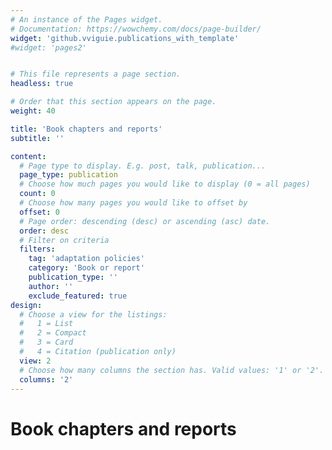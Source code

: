 ```yaml
---
# An instance of the Pages widget.
# Documentation: https://wowchemy.com/docs/page-builder/
widget: 'github.vviguie.publications_with_template'
#widget: 'pages2'


# This file represents a page section.
headless: true

# Order that this section appears on the page.
weight: 40

title: 'Book chapters and reports'
subtitle: ''

content:
  # Page type to display. E.g. post, talk, publication...
  page_type: publication
  # Choose how much pages you would like to display (0 = all pages)
  count: 0
  # Choose how many pages you would like to offset by
  offset: 0
  # Page order: descending (desc) or ascending (asc) date.
  order: desc
  # Filter on criteria
  filters:
    tag: 'adaptation policies'
    category: 'Book or report'
    publication_type: ''
    author: ''
    exclude_featured: true
design:
  # Choose a view for the listings:
  #   1 = List
  #   2 = Compact
  #   3 = Card
  #   4 = Citation (publication only)
  view: 2
  # Choose how many columns the section has. Valid values: '1' or '2'.
  columns: '2'
---
```


# Book chapters and reports
